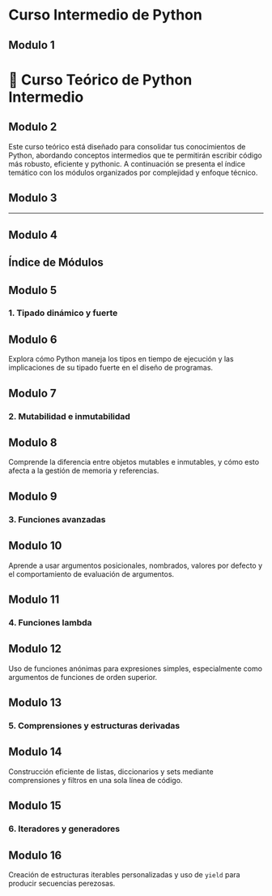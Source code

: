 # Curso Intermedio de Python

## Modulo 1

# 📘 Curso Teórico de Python Intermedio

## Modulo 2

Este curso teórico está diseñado para consolidar tus conocimientos de Python, abordando conceptos intermedios que te permitirán escribir código más robusto, eficiente y pythonic. A continuación se presenta el índice temático con los módulos organizados por complejidad y enfoque técnico.

## Modulo 3

---

## Modulo 4

## Índice de Módulos

## Modulo 5

### 1. Tipado dinámico y fuerte  

## Modulo 6

Explora cómo Python maneja los tipos en tiempo de ejecución y las implicaciones de su tipado fuerte en el diseño de programas.

## Modulo 7

### 2. Mutabilidad e inmutabilidad  

## Modulo 8

Comprende la diferencia entre objetos mutables e inmutables, y cómo esto afecta a la gestión de memoria y referencias.

## Modulo 9

### 3. Funciones avanzadas  

## Modulo 10

Aprende a usar argumentos posicionales, nombrados, valores por defecto y el comportamiento de evaluación de argumentos.

## Modulo 11

### 4. Funciones lambda  

## Modulo 12

Uso de funciones anónimas para expresiones simples, especialmente como argumentos de funciones de orden superior.

## Modulo 13

### 5. Comprensiones y estructuras derivadas  

## Modulo 14

Construcción eficiente de listas, diccionarios y sets mediante comprensiones y filtros en una sola línea de código.

## Modulo 15

### 6. Iteradores y generadores  

## Modulo 16

Creación de estructuras iterables personalizadas y uso de `yield` para producir secuencias perezosas.
